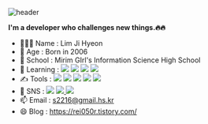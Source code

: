 ![header](https://capsule-render.vercel.app/api?type=waving&color=timeGradient&height=200&section=header&text=Hi,%I'm%JiHyeon.&fontSize=70)

**I'm a developer who challenges new things.🔥🔥**
- 👩🏻‍💻 Name : Lim Ji Hyeon
- 🎈 Age : Born in 2006
- 🏫 School : Mirim GIrl's Information Science High School
- 🌱 Learning : <img src="https://img.shields.io/badge/Java-007396?style=flat-square&logo=Java&logoColor=white"/> <img src="https://img.shields.io/badge/JavaScript-F7DF1E?style=flat-square&logo=JavaScript&logoColor=white"/> <img  src="https://img.shields.io/badge/C-A8B9CC?style=flat-square&logo=C&logoColor=white"/> <img  src="https://img.shields.io/badge/HTML-302683?style=flat-square&logo=HTML&logoColor=white"/>
- ✍ Tools : <img  src="https://img.shields.io/badge/Visual Studio-C2D91?style=flat-square&logo=Visual Studio&logoColor=white"/> <img  src="https://img.shields.io/badge/Visual Studio Code-007ACC?style=flat-square&logo=Visual Studio Code&logoColor=white"/> <img  src="https://img.shields.io/badge/Eclipse IDE-2C2255?style=flat-square&logo=Eclipse IDE&logoColor=white"/> <img  src="https://img.shields.io/badge/Notion-000000?style=flat-square&logo=Notion&logoColor=white"/> <img  src="https://img.shields.io/badge/GitHub-181717?style=flat-square&logo=GitHub&logoColor=white"/>
- 💫 SNS : <img  src="https://img.shields.io/badge/Discord-5865F2?style=flat-square&logo=Discord&logoColor=white"/> <a href="https://rei050r.tistory.com/">
  <img src="https://img.shields.io/badge/Tistory-000000?style=flat-square&logo=Tistory&logoColor==white&link=https://rei050r.tistory.com/"/>
  <a href="https://www.instagram.com/rei050r/">
  <img src="https://img.shields.io/badge/Instagram-E4405F?style=flat-square&logo=Instagram&logoColor==white&link=https://rei050r.tistory.com/"/></a>
- 📫 Email : s2216@gmail.hs.kr
- 😄 Blog : https://rei050r.tistory.com/

<!--[header](https://capsule-render.vercel.app/api?type=wave&color=timeGradient&height=300&section=header&text=capsule%20render&fontSize=90)

<center><h4> Studying language</h4>
<center>
<img src="https://img.shields.io/badge/Java-007396?style=flat-square&logo=Java&logoColor=white"/>
<img  src="https://img.shields.io/badge/JavaScript-F7DF1E?style=flat-square&logo=JavaScript&logoColor=white"/>
<img  src="https://img.shields.io/badge/C-A8B9CC?style=flat-square&logo=C&logoColor=white"/>
<img  src="https://img.shields.io/badge/HTML-302683?style=flat-square&logo=HTML&logoColor=white"/>
</center>


<center>
<img  src="https://img.shields.io/badge/Discord-5865F2?style=flat-square&logo=Discord&logoColor=white"/>
<img  src="https://img.shields.io/badge/Visual Studio-C2D91?style=flat-square&logo=Visual Studio&logoColor=white"/>
<img  src="https://img.shields.io/badge/Visual Studio Code-007ACC?style=flat-square&logo=Visual Studio Code&logoColor=white"/>
<img  src="https://img.shields.io/badge/Eclipse IDE-2C2255?style=flat-square&logo=Eclipse IDE&logoColor=white"/>
<img  src="https://img.shields.io/badge/Notion-000000?style=flat-square&logo=Notion&logoColor=white"/>
<img  src="https://img.shields.io/badge/GitHub-181717?style=flat-square&logo=GitHub&logoColor=white"/>


<center>
<a href="https://rei050r.tistory.com/">
  <img src="https://img.shields.io/badge/Tistory-000000?style=flat-square&logo=Tistory&logoColor==white&link=https://rei050r.tistory.com/"/>
  <a href="https://rei050r.tistory.com/">
  <img src="https://img.shields.io/badge/Instagram-E4405F?style=flat-square&logo=Instagram&logoColor==white&link=https://rei050r.tistory.com/"/>
  
</a>
</center>-->

<!--
**mic050r/mic050r** is a ✨ _special_ ✨ repository because its `README.md` (this file) appears on your GitHub profile.

Here are some ideas to get you started:

- 🔭 I’m currently working on ...
- 🌱 I’m currently learning ...
- 👯 I’m looking to collaborate on ...
- 🤔 I’m looking for help with ...
- 💬 Ask me about ...
- 📫 How to reach me: ...
- 😄 Pronouns: ...
- ⚡ Fun fact: ...
-->


